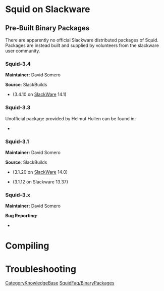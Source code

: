 # Squid on Slackware

## Pre-Built Binary Packages

There are apparently no official Slackware distributed packages of
Squid. Packages are instead built and supplied by volunteers from the
slackware user community.

### Squid-3.4

**Maintainer:** David Somero

**Source**: SlackBuilds

  - [](http://slackbuilds.org/repository/14.1/network/squid/) (3.4.10 on
    [SlackWare](https://wiki.squid-cache.org/action/show/KnowledgeBase/Slackware/SlackWare#)
    14.1)

### Squid-3.3

Unofficial package provided by Helmut Hullen can be found in:

  - [](http://helmut.hullen.de/filebox/Linux/slackware/n/)

### Squid-3.1

**Maintainer:** David Somero

**Source**: SlackBuilds

  - [](http://slackbuilds.org/repository/14.0/network/squid/) (3.1.20 on
    [SlackWare](https://wiki.squid-cache.org/action/show/KnowledgeBase/Slackware/SlackWare#)
    14.0)

  - [](http://slackbuilds.org/repository/13.37/network/squid/) (3.1.12
    on Slackware 13.37)

### Squid-3.x

**Maintainer:** David Somero

**Bug Reporting:** [](http://slackbuilds.org/howto/)

  - [](http://slackbuilds.org/result/?search=squid&sv=)

# Compiling

# Troubleshooting

[CategoryKnowledgeBase](https://wiki.squid-cache.org/action/show/KnowledgeBase/Slackware/CategoryKnowledgeBase#)
[SquidFaq/BinaryPackages](https://wiki.squid-cache.org/action/show/KnowledgeBase/Slackware/SquidFaq/BinaryPackages#)
